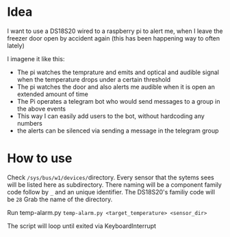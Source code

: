 # Idea
I want to use a DS18S20 wired to a raspberry pi to alert me, when I leave the freezer door open by accident again (this has been happening way to often lately)

I imagene it like this:

* The pi watches the temprature and emits and optical and audible signal when the temperature drops under a certain threshold
* The pi watches the door and also alerts me audible when it is open an extended amount of time
* The Pi operates a telegram bot who would send messages to a group in the above events
 * This way I can easily add users to the bot, without hardcoding any numbers
* the alerts can be silenced via sending a message in the telegram group

# How to use
Check `/sys/bus/w1/devices/`directory. Every sensor that the sytems sees will be listed here as subdirectory.
There naming will be a component family code follow by `_` and an unique identifier.
The DS18S20's familiy code will be `28`
Grab the name of the directory.

Run temp-alarm.py `temp-alarm.py <target_temperature> <sensor_dir>`

The script will loop until exited via KeyboardInterrupt

